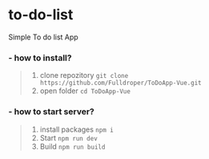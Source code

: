 # to-do-list

Simple To do list App

### - how to install?
> 1. clone repozitory
`git clone https://github.com/Fulldroper/ToDoApp-Vue.git`
> 2. open folder
`cd ToDoApp-Vue` 
### - how to start server?
> 1. install packages
`npm i`
> 2. Start
`npm run dev`
> 3. Build
`npm run build`
